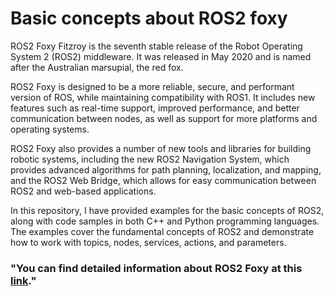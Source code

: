 # Basic concepts about ROS2 foxy

ROS2 Foxy Fitzroy is the seventh stable release of the Robot Operating System 2 (ROS2) middleware. It was released in May 2020 and is named after the Australian marsupial, the red fox.

ROS2 Foxy is designed to be a more reliable, secure, and performant version of ROS, while maintaining compatibility with ROS1. It includes new features such as real-time support, improved performance, and better communication between nodes, as well as support for more platforms and operating systems.

ROS2 Foxy also provides a number of new tools and libraries for building robotic systems, including the new ROS2 Navigation System, which provides advanced algorithms for path planning, localization, and mapping, and the ROS2 Web Bridge, which allows for easy communication between ROS2 and web-based applications.


In this repository, I have provided examples for the basic concepts of ROS2, along with code samples in both C++ and Python programming languages. The examples cover the fundamental concepts of ROS2 and demonstrate how to work with topics, nodes, services, actions, and parameters.

### "You can find detailed information about ROS2 Foxy at this [link](https://docs.ros.org/en/foxy/Concepts.html)." 
